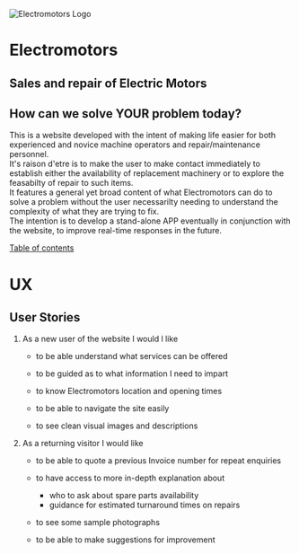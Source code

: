 ![Electromotors Logo](http://electromotors.ie/wp-content/uploads/2013/11/Elec_logo_new_4-e1429715922914.jpg)

# Electromotors  
## Sales and repair of Electric Motors
## How can we solve YOUR problem today?

 This is a website developed with the intent of making life easier for both experienced and novice machine operators and repair/maintenance personnel.   
 It's raison d'etre is to make the user to make contact immediately to establish either the availability of replacement machinery or to explore the feasabilty of repair to such items.    
 It features a general yet broad content of what Electromotors can do to solve a problem without the user necessarilty needing to understand the complexity of what they are trying to fix.  
 The intention is to develop a stand-alone APP eventually in conjunction with the website, to improve real-time responses in the future.

[Table of contents](https://github.com/zonkolooney/electromotors_ms1#electromotors)



# UX

## User Stories
1. As a new user of the website I would l like
   + to be able understand what services can be offered
   
   + to be guided as to what information I need to impart
   + to know Electromotors location and opening times
   + to be able to navigate the site easily
   + to see clean visual images and descriptions 
   

2. As a returning visitor I would like
   + to be able to quote a previous Invoice number for repeat enquiries
   + to have access to more in-depth explanation about
     + who to ask about spare parts availability 
     + guidance for estimated turnaround times on repairs
    
    + to see some sample photographs
    + to be able to make suggestions for improvement














